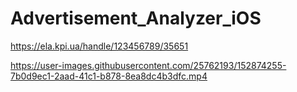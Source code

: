 # Advertisement_Analyzer_iOS
https://ela.kpi.ua/handle/123456789/35651

https://user-images.githubusercontent.com/25762193/152874255-7b0d9ec1-2aad-41c1-b878-8ea8dc4b3dfc.mp4
